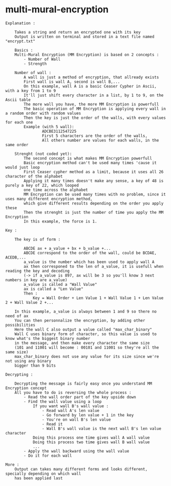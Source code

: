 # multi-mural-encryption
	Explanation :
	
		Takes a string and return an encrypted one with its key
		Output is written on terminal and stored in a text file named "encrypt.txt"
		
		Basics :
		Multi-Mural Encryption (MM Encryption) is based on 2 concepts :
			- Number of Wall
			- Strength
			
		Number of wall :
			A wall is just a method of encryption, that allready exists
			First wall is wall A, second is wall B,...
			On this example, wall A is a basic Ceaser Cypher in Ascii, with a key from 1 to 9
			It'll just shift every character in a list, by 1 to 9, on the Ascii table
			The more wall you have, the more MM Encryption is powerfull
			The basic operation of MM Encryption is applying every wall in a random order with random values
			Then the key is just the order of the walls, with every values for each one
			Example (with 5 wall):
					ADCBE3112547225
					First 5 characters are the order of the walls,
					All others number are values for each walls, in the same order
					
		Strenght (not coded yet):
			The second concept is what makes MM Encryption powerfull
			Basic encryption method can't be used many times 'cause it would just loop
			First Ceaser cypher method as a limit, because it uses all 26 character of the alphabet
			Applying it many times doesn't make any sense, a key of 48 is purely a key of 22, which looped
			one time across the alphabet
			MM Encryption can be used many times with no problem, since it uses many different encryption method,
			which give different results depending on the order you apply these
			Then the strenght is just the number of time you apply the MM Encryption
			In this example, the force is 1.

	Key :
	
		The key is of form :
		
			ABCDE ax + a_value + bx + b_value +...
			ABCDE correspond to the order of the wall, could be BCDAE, ACEDB,...
			a_value is the number which has been used to apply wall A
			ax then corresponed to the len of a_value, it is usefull when reading the key and decoding
			(-> if a_value is 897, ax will be 3 so you'll know 3 next numbers in key are a_value)
			a_value is called a "Wall Value"
			ax is called a "Len Value"
			Then :
				Key = Wall Order + Len Value 1 + Wall Value 1 + Len Value 2 + Wall Value 2 +...
				
		In this example, a_value is always between 1 and 9 so there no need of ax
		You can then personnalize the encryption, by adding other possibilities
		Here the wall C also output a value called "max_char_binary"
		Wall C uses binary form of character, so this value is used to know what's the biggest binary number
		in the message, and then make every character the same size
		(101 and 11001 will become : 00101 and 11001 so they're all the same size)
		max_char_binary does not use any value for its size since we're not using any binary
		bigger than 9 bits

	Decrypting :
	
		Decrypting the message is fairly easy once you understand MM Encryption concept
		All you have to do is reversing the whole process :
			- Read the wall order part of the key upside down
			- Find the wall value using a loop
				If you want wall B's wall value :
					- Read wall A's len value
					- Go forward by len value + 1 in the key
					- You're on wall B's len value
					- Read it
					- Wall B's wall value is the next wall B's len value character
				Doing this process one time gives wall A wall value
				Doing this process two time gives wall B wall value
				...
			- Apply the wall backward using the wall value
			- Do it for each wall

	More :
		Output can takes many different forms and looks different, specially depending on which wall
		has been applied last
